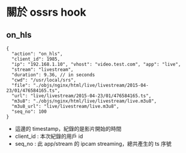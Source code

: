 # 關於 ossrs hook

## on_hls
```
{
  "action": "on_hls",
  "client_id": 1985,
  "ip": "192.168.1.10", "vhost": "video.test.com", "app": "live",
  "stream": "livestream",
  "duration": 9.36, // in seconds
  "cwd": "/usr/local/srs",
  "file": "./objs/nginx/html/live/livestream/2015-04-23/01/476584165.ts",
  "url": "live/livestream/2015-04-23/01/476584165.ts",
  "m3u8": "./objs/nginx/html/live/livestream/live.m3u8",
  "m3u8_url": "live/livestream/live.m3u8",
  "seq_no": 100
}
```

- 這邊的 timestamp，紀錄的是影片開始的時間
- client_id : 本次紀錄的用戶 id
- seq_no : 此 app/stream 的 ipcam streaming，總共產生的 ts 序號